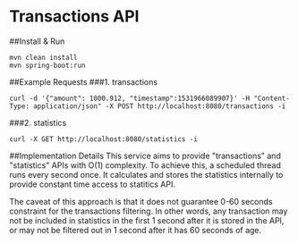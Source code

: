 # Transactions API

##Install & Run
```
mvn clean install
mvn spring-boot:run
```

##Example Requests
###1. transactions
```
curl -d '{"amount": 1000.912, "timestamp":1531966089907}' -H "Content-Type: application/json" -X POST http://localhost:8080/transactions -i
```

###2. statistics
```
curl -X GET http://localhost:8080/statistics -i
```

##Implementation Details
This service aims to provide "transactions" and "statistics" APIs with O(1) complexity. To achieve this, 
a scheduled thread runs every second once. It calculates and stores the statistics internally to provide 
constant time access to statitics API.

The caveat of this approach is that it does not guarantee 0-60 seconds constraint for the transactions filtering.
In other words, any transaction may not be included in statistics in the first 1 second after it is stored in the API, or may not be 
filtered out in 1 second after it has 60 seconds of age.





